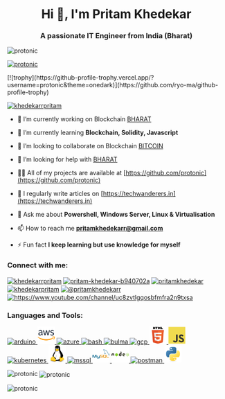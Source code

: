 <h1 align="center">Hi 👋, I'm Pritam Khedekar</h1>
<h3 align="center">A passionate IT Engineer from India (Bharat)</h3>

<p align="left"> <img src="https://komarev.com/ghpvc/?username=protonic&label=Profile%20views&color=0e75b6&style=flat" alt="protonic" /> </p>

<p align="left"> <a href="https://github.com/ryo-ma/github-profile-trophy"><img src="https://github-profile-trophy.vercel.app/?username=protonic" alt="protonic" /></a> </p>
[![trophy](https://github-profile-trophy.vercel.app/?username=protonic&theme=onedark)](https://github.com/ryo-ma/github-profile-trophy)

<p align="left"> <a href="https://twitter.com/khedekarrpritam" target="blank"><img src="https://img.shields.io/twitter/follow/khedekarrpritam?logo=twitter&style=for-the-badge" alt="khedekarrpritam" /></a> </p>

- 🔭 I’m currently working on Blockchain [BHARAT](https://github.com/protonic/bharat)

- 🌱 I’m currently learning **Blockchain, Solidity, Javascript**

- 👯 I’m looking to collaborate on Blockchain [BITCOIN](https://github.com/bitcoin/bitcoin)

- 🤝 I’m looking for help with [BHARAT](https://github.com/protonic/bharat)

- 👨‍💻 All of my projects are available at [https://github.com/protonic](https://github.com/protonic)

- 📝 I regularly write articles on [https://techwanderers.in](https://techwanderers.in)

- 💬 Ask me about **Powershell, Windows Server, Linux & Virtualisation**

- 📫 How to reach me **pritamkhedekarr@gmail.com**

- ⚡ Fun fact **I keep learning but use knowledge for myself**

<h3 align="left">Connect with me:</h3>
<p align="left">
<a href="https://twitter.com/khedekarrpritam" target="blank"><img align="center" src="https://raw.githubusercontent.com/rahuldkjain/github-profile-readme-generator/master/src/images/icons/Social/twitter.svg" alt="khedekarrpritam" height="30" width="40" /></a>
<a href="https://linkedin.com/in/pritam-khedekar-b940702a" target="blank"><img align="center" src="https://raw.githubusercontent.com/rahuldkjain/github-profile-readme-generator/master/src/images/icons/Social/linked-in-alt.svg" alt="pritam-khedekar-b940702a" height="30" width="40" /></a>
<a href="https://fb.com/pritamkhedekar" target="blank"><img align="center" src="https://raw.githubusercontent.com/rahuldkjain/github-profile-readme-generator/master/src/images/icons/Social/facebook.svg" alt="pritamkhedekar" height="30" width="40" /></a>
<a href="https://instagram.com/khedekarpritam" target="blank"><img align="center" src="https://raw.githubusercontent.com/rahuldkjain/github-profile-readme-generator/master/src/images/icons/Social/instagram.svg" alt="khedekarpritam" height="30" width="40" /></a>
<a href="https://medium.com/@pritamkhedekarr" target="blank"><img align="center" src="https://raw.githubusercontent.com/rahuldkjain/github-profile-readme-generator/master/src/images/icons/Social/medium.svg" alt="@pritamkhedekarr" height="30" width="40" /></a>
<a href="https://www.youtube.com/c/https://www.youtube.com/channel/uc8zvtlgqosbfmfra2n9txsa" target="blank"><img align="center" src="https://raw.githubusercontent.com/rahuldkjain/github-profile-readme-generator/master/src/images/icons/Social/youtube.svg" alt="https://www.youtube.com/channel/uc8zvtlgqosbfmfra2n9txsa" height="30" width="40" /></a>
</p>

<h3 align="left">Languages and Tools:</h3>
<p align="left"> <a href="https://www.arduino.cc/" target="_blank"> <img src="https://cdn.worldvectorlogo.com/logos/arduino-1.svg" alt="arduino" width="40" height="40"/> </a> <a href="https://aws.amazon.com" target="_blank"> <img src="https://raw.githubusercontent.com/devicons/devicon/master/icons/amazonwebservices/amazonwebservices-original-wordmark.svg" alt="aws" width="40" height="40"/> </a> <a href="https://azure.microsoft.com/en-in/" target="_blank"> <img src="https://www.vectorlogo.zone/logos/microsoft_azure/microsoft_azure-icon.svg" alt="azure" width="40" height="40"/> </a> <a href="https://www.gnu.org/software/bash/" target="_blank"> <img src="https://www.vectorlogo.zone/logos/gnu_bash/gnu_bash-icon.svg" alt="bash" width="40" height="40"/> </a> <a href="https://bulma.io/" target="_blank"> <img src="https://raw.githubusercontent.com/gilbarbara/logos/804dc257b59e144eaca5bc6ffd16949752c6f789/logos/bulma.svg" alt="bulma" width="40" height="40"/> </a> <a href="https://cloud.google.com" target="_blank"> <img src="https://www.vectorlogo.zone/logos/google_cloud/google_cloud-icon.svg" alt="gcp" width="40" height="40"/> </a> <a href="https://www.w3.org/html/" target="_blank"> <img src="https://raw.githubusercontent.com/devicons/devicon/master/icons/html5/html5-original-wordmark.svg" alt="html5" width="40" height="40"/> </a> <a href="https://developer.mozilla.org/en-US/docs/Web/JavaScript" target="_blank"> <img src="https://raw.githubusercontent.com/devicons/devicon/master/icons/javascript/javascript-original.svg" alt="javascript" width="40" height="40"/> </a> <a href="https://kubernetes.io" target="_blank"> <img src="https://www.vectorlogo.zone/logos/kubernetes/kubernetes-icon.svg" alt="kubernetes" width="40" height="40"/> </a> <a href="https://www.linux.org/" target="_blank"> <img src="https://raw.githubusercontent.com/devicons/devicon/master/icons/linux/linux-original.svg" alt="linux" width="40" height="40"/> </a> <a href="https://www.microsoft.com/en-us/sql-server" target="_blank"> <img src="https://www.svgrepo.com/show/303229/microsoft-sql-server-logo.svg" alt="mssql" width="40" height="40"/> </a> <a href="https://www.mysql.com/" target="_blank"> <img src="https://raw.githubusercontent.com/devicons/devicon/master/icons/mysql/mysql-original-wordmark.svg" alt="mysql" width="40" height="40"/> </a> <a href="https://nodejs.org" target="_blank"> <img src="https://raw.githubusercontent.com/devicons/devicon/master/icons/nodejs/nodejs-original-wordmark.svg" alt="nodejs" width="40" height="40"/> </a> <a href="https://postman.com" target="_blank"> <img src="https://www.vectorlogo.zone/logos/getpostman/getpostman-icon.svg" alt="postman" width="40" height="40"/> </a> <a href="https://www.python.org" target="_blank"> <img src="https://raw.githubusercontent.com/devicons/devicon/master/icons/python/python-original.svg" alt="python" width="40" height="40"/> </a> </p>

<p><img align="left" src="https://github-readme-stats.vercel.app/api/top-langs?username=protonic&show_icons=true&locale=en&layout=compact" alt="protonic" /></p>

<p>&nbsp;<img align="center" src="https://github-readme-stats.vercel.app/api?username=protonic&show_icons=true&locale=en" alt="protonic" /></p>

<p><img align="center" src="https://github-readme-streak-stats.herokuapp.com/?user=protonic&" alt="protonic" /></p>
